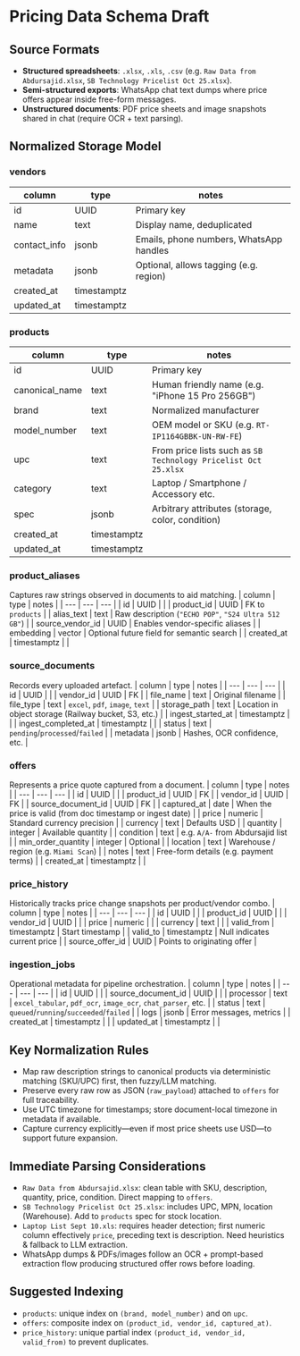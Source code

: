 # Pricing Data Schema Draft

## Source Formats
- **Structured spreadsheets**: `.xlsx`, `.xls`, `.csv` (e.g. `Raw Data from Abdursajid.xlsx`, `SB Technology Pricelist Oct 25.xlsx`).
- **Semi-structured exports**: WhatsApp chat text dumps where price offers appear inside free-form messages.
- **Unstructured documents**: PDF price sheets and image snapshots shared in chat (require OCR + text parsing).

## Normalized Storage Model

### vendors
| column | type | notes |
| --- | --- | --- |
| id | UUID | Primary key |
| name | text | Display name, deduplicated |
| contact_info | jsonb | Emails, phone numbers, WhatsApp handles |
| metadata | jsonb | Optional, allows tagging (e.g. region) |
| created_at | timestamptz | |
| updated_at | timestamptz | |

### products
| column | type | notes |
| --- | --- | --- |
| id | UUID | Primary key |
| canonical_name | text | Human friendly name (e.g. "iPhone 15 Pro 256GB") |
| brand | text | Normalized manufacturer |
| model_number | text | OEM model or SKU (e.g. `RT-IP1164GBBK-UN-RW-FE`) |
| upc | text | From price lists such as `SB Technology Pricelist Oct 25.xlsx` |
| category | text | Laptop / Smartphone / Accessory etc. |
| spec | jsonb | Arbitrary attributes (storage, color, condition) |
| created_at | timestamptz | |
| updated_at | timestamptz | |

### product_aliases
Captures raw strings observed in documents to aid matching.
| column | type | notes |
| --- | --- | --- |
| id | UUID | |
| product_id | UUID | FK to `products` |
| alias_text | text | Raw description (`"ECHO POP"`, `"S24 Ultra 512 GB"`) |
| source_vendor_id | UUID | Enables vendor-specific aliases |
| embedding | vector | Optional future field for semantic search |
| created_at | timestamptz | |

### source_documents
Records every uploaded artefact.
| column | type | notes |
| --- | --- | --- |
| id | UUID | |
| vendor_id | UUID | FK |
| file_name | text | Original filename |
| file_type | text | `excel`, `pdf`, `image`, `text` |
| storage_path | text | Location in object storage (Railway bucket, S3, etc.) |
| ingest_started_at | timestamptz | |
| ingest_completed_at | timestamptz | |
| status | text | `pending`/`processed`/`failed` |
| metadata | jsonb | Hashes, OCR confidence, etc. |

### offers
Represents a price quote captured from a document.
| column | type | notes |
| --- | --- | --- |
| id | UUID | |
| product_id | UUID | FK |
| vendor_id | UUID | FK |
| source_document_id | UUID | FK |
| captured_at | date | When the price is valid (from doc timestamp or ingest date) |
| price | numeric | Standard currency precision |
| currency | text | Defaults USD |
| quantity | integer | Available quantity |
| condition | text | e.g. `A/A-` from Abdursajid list |
| min_order_quantity | integer | Optional |
| location | text | Warehouse / region (e.g. `Miami Scan`) |
| notes | text | Free-form details (e.g. payment terms) |
| created_at | timestamptz | |

### price_history
Historically tracks price change snapshots per product/vendor combo.
| column | type | notes |
| --- | --- | --- |
| id | UUID | |
| product_id | UUID | |
| vendor_id | UUID | |
| price | numeric | |
| currency | text | |
| valid_from | timestamptz | Start timestamp |
| valid_to | timestamptz | Null indicates current price |
| source_offer_id | UUID | Points to originating offer |

### ingestion_jobs
Operational metadata for pipeline orchestration.
| column | type | notes |
| --- | --- | --- |
| id | UUID | |
| source_document_id | UUID | |
| processor | text | `excel_tabular`, `pdf_ocr`, `image_ocr`, `chat_parser`, etc. |
| status | text | `queued`/`running`/`succeeded`/`failed` |
| logs | jsonb | Error messages, metrics |
| created_at | timestamptz | |
| updated_at | timestamptz | |

## Key Normalization Rules
- Map raw description strings to canonical products via deterministic matching (SKU/UPC) first, then fuzzy/LLM matching.
- Preserve every raw row as JSON (`raw_payload`) attached to `offers` for full traceability.
- Use UTC timezone for timestamps; store document-local timezone in metadata if available.
- Capture currency explicitly—even if most price sheets use USD—to support future expansion.

## Immediate Parsing Considerations
- `Raw Data from Abdursajid.xlsx`: clean table with SKU, description, quantity, price, condition. Direct mapping to `offers`.
- `SB Technology Pricelist Oct 25.xlsx`: includes UPC, MPN, location (Warehouse). Add to `products` spec for stock location.
- `Laptop List Sept 10.xls`: requires header detection; first numeric column effectively `price`, preceding text is description. Need heuristics & fallback to LLM extraction.
- WhatsApp dumps & PDFs/images follow an OCR + prompt-based extraction flow producing structured offer rows before loading.

## Suggested Indexing
- `products`: unique index on `(brand, model_number)` and on `upc`.
- `offers`: composite index on `(product_id, vendor_id, captured_at)`.
- `price_history`: unique partial index `(product_id, vendor_id, valid_from)` to prevent duplicates.

